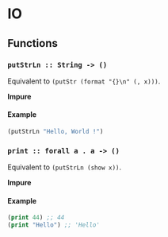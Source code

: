 IO
==

Functions
---------

### `putStrLn :: String -> ()`

Equivalent to `(putStr (format "{}\n" (, x)))`.

**Impure**

#### Example

```clojure
(putStrLn "Hello, World !")
```

### `print :: forall a . a -> ()`

Equivalent to `(putStrLn (show x))`.

**Impure**

#### Example

```clojure
(print 44) ;; 44
(print "Hello") ;; 'Hello'
```
